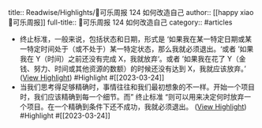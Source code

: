 title:: Readwise/Highlights/🥤可乐周报 124 如何改造自己
author:: [[happy xiao🥤可乐周报]]
full-title:: 🥤可乐周报 124 如何改造自己
category:: #articles

- 终止标准，一般来说，包括状态和日期，形式是 ‘如果我在某一特定日期或某一特定时间处于（或不处于）某一特定状态，那么我就必须退出。‘或者 ’如果我在 Y（时间）之前还没有完成 X，我就放弃‘。或者 ’如果我在花了 Y（金钱、努力、时间或其他资源的数额）的时候还没有达到 X，我就应该放弃。’ ([View Highlight](https://read.readwise.io/read/01gw9gtssj5w3dqw41c9bkbwab)) #Highlight #[[2023-03-24]]
- 当我们思考得足够精确时，事情往往和我们最初想象的不一样。开始一个项目时，我们应该精确到每一个细节。而” 终止标准 “则可以用来决定何时放弃一个项目。在一个精确到条件下还不成功，我就必须退出。 ([View Highlight](https://read.readwise.io/read/01gw9gtznbagf663yhecbxvmb0)) #Highlight #[[2023-03-24]]